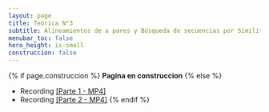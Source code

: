 ```yaml
---
layout: page
title: Teórica N°3
subtitle: Alineamientos de a pares y Búsqueda de secuencias por Similitud
menubar_toc: false
hero_height: is-small
construccion: false
---
```


{% if page.construccion %}
**Pagina en construccion**
{% else %}
<!--
- Slides [[PDF]]()
-->
- Recording [[Parte 1 - MP4]](https://drive.google.com/file/d/11uFAaXNFR_8lLm9G4RGbOKAwfMTFg47F/view?usp=sharing)
- Recording [[Parte 2 - MP4]](https://drive.google.com/file/d/12wXoa2abIvihbMlqwmO805-yZLiCDQay/view?usp=sharing)
{% endif %}
